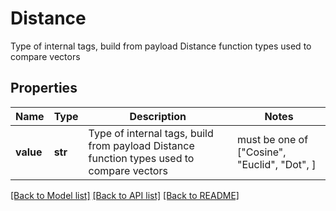 # Distance

Type of internal tags, build from payload Distance function types used to compare vectors
## Properties
Name | Type | Description | Notes
------------ | ------------- | ------------- | -------------
**value** | **str** | Type of internal tags, build from payload Distance function types used to compare vectors |  must be one of ["Cosine", "Euclid", "Dot", ]

[[Back to Model list]](../README.md#documentation-for-models) [[Back to API list]](../README.md#documentation-for-api-endpoints) [[Back to README]](../README.md)


